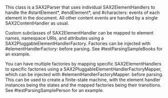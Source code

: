 This class is a SAX2Parser that uses individual SAX2ElementHandlers to handle the #startElement*, #endElement*, and #characters: events of each element in the document. All other content events are handled by a single SAX2ContentHandler as usual.

Custom subclasses of SAX2ElementHandler can be mapped to element names, namespace URIs, and attributes using a SAX2PluggableElementHandlerFactory. Factories can be injected with #elementHandlerFactory: before parsing.
See #testParsingSampleBooks for an example.

You can have multiple factories by mapping specific SAX2ElementHandlers to specific factories using a SAX2PluggableElementHandlerFactoryMapper, which can be injected with #elementHandlerFactoryMapper: before parsing. This can be used to create a finite-state machine, with the element handler instances being the states and the mapped factories being their transitions.
See #testParsingSamplePerson for an example.